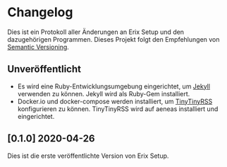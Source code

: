 # Changelog
Dies ist ein Protokoll aller Änderungen an Erix Setup und den dazugehörigen Programmen. Dieses Projekt folgt den Empfehlungen von [Semantic Versioning](https://semver.org/lang/de/).

## Unveröffentlicht
- Es wird eine Ruby-Entwicklungsumgebung eingerichtet, um [Jekyll](https://jekyllrb.com/) verwenden zu können. Jekyll wird als Ruby-Gem installiert.
- Docker.io und docker-compose werden installiert, um [TinyTinyRSS](https://tt-rss.org/) konfigurieren zu können. TinyTinyRSS wird auf aeneas installiert und eingerichtet.

## [0.1.0] 2020-04-26
Dies ist die erste veröffentlichte Version von Erix Setup.
